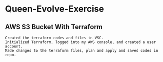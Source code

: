 # Queen-Evolve-Exercise

**AWS S3 Bucket With Terraform**
-------------
    Created the terraform codes and files in VSC.
    Initialized Terraform, logged into my AWS console, and created a user account.
    Made changes to the terraform files, plan and apply and saved codes in repo.


